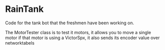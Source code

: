 # RainTank
Code for the tank bot that the freshmen have been working on.

The MotorTester class is to test it motors, it allows you to move a single motor if that motor is using a VictorSpx, it also sends its encoder value over networktabels
